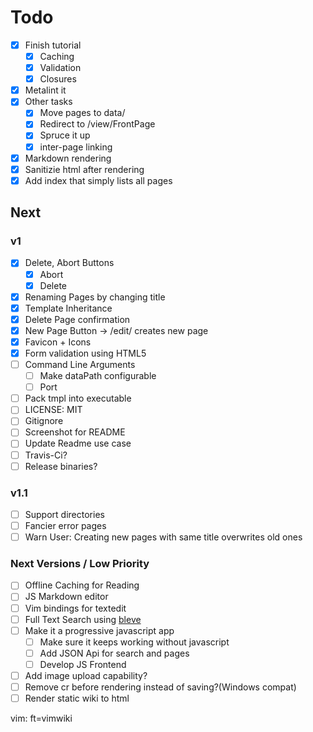 # Todo

- [X] Finish tutorial
	- [X] Caching
	- [X] Validation
	- [X] Closures
- [X] Metalint it
- [X] Other tasks
	- [X] Move pages to data/
	- [X] Redirect to /view/FrontPage
	- [X] Spruce it up
	- [X] inter-page linking
- [X] Markdown rendering
- [X] Sanitizie html after rendering
- [X] Add index that simply lists all pages

## Next

### v1

- [X] Delete, Abort Buttons
	- [X] Abort
	- [X] Delete
- [X] Renaming Pages by changing title
- [X] Template Inheritance
- [X] Delete Page confirmation
- [X] New Page Button -> /edit/ creates new page
- [X] Favicon + Icons
- [X] Form validation using HTML5
- [ ] Command Line Arguments
	- [ ] Make dataPath configurable
	- [ ] Port
- [ ] Pack tmpl into executable
- [ ] LICENSE: MIT
- [ ] Gitignore
- [ ] Screenshot for README
- [ ] Update Readme use case
- [ ] Travis-Ci?
- [ ] Release binaries?

### v1.1

- [ ] Support directories
- [ ] Fancier error pages
- [ ] Warn User: Creating new pages with same title overwrites old ones

### Next Versions / Low Priority

- [ ] Offline Caching for Reading
- [ ] JS Markdown editor
- [ ] Vim bindings for textedit
- [ ] Full Text Search using [bleve](http://www.blevesearch.com/)
- [ ] Make it a progressive javascript app
	- [ ] Make sure it keeps working without javascript
	- [ ] Add JSON Api for search and pages
	- [ ] Develop JS Frontend
- [ ] Add image upload capability?
- [ ] Remove cr before rendering instead of saving?(Windows compat)
- [ ] Render static wiki to html

vim: ft=vimwiki
